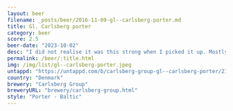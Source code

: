 ```yaml
---
layout: beer
filename: _posts/beer/2016-11-09-gl--carlsberg-porter.md
title: Gl. Carlsberg porter
category: beer
score: 2.5
beer-date: "2023-10-02"
desc: "I did not realise it was this strong when I picked it up. Mostly just tastes of roasted grain. As it warms the bitterness really comes through. Nothing about this makes me want to try it again"
permalink: /beer/:title.html
img: /img/list/gl--carlsberg-porter.jpeg
untappd: "https://untappd.com/b/carlsberg-group-gl--carlsberg-porter/218947"
country: "Denmark"
brewery: "Carlsberg Group"
breweryURL: "brewery/carlsberg-group.html"
style: "Porter - Baltic"
---
```

